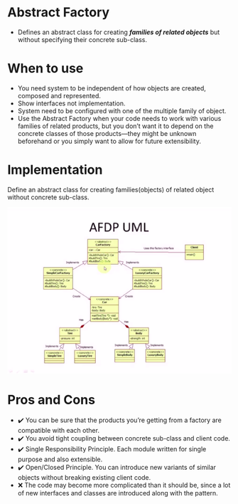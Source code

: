 # Abstract Factory
- Defines an abstract class for creating ***families of related objects*** but without specifying their concrete sub-class.

# When to use
- You need system to be independent of how objects are created, composed and represented.
- Show interfaces not implementation.
- System need to be configured with one of the multiple family of object.
- Use the Abstract Factory when your code needs to work with various families of related products, but you don’t want it to depend on the concrete classes of those products—they might be unknown beforehand or you simply want to allow for future extensibility.
    
# Implementation
Define an abstract class for creating families(objects) of related object without concrete sub-class.

![Alt text](/Abstract%20Factory/abstract_factory.png?raw=true "Optional Title")

# Pros and Cons
- ✔️ You can be sure that the products you’re getting from a factory are compatible with each other.
- ✔️ You avoid tight coupling between concrete sub-class and client code.
- ✔️ Single Responsibility Principle. Each module written for single purpose and also extensible.
- ✔️ Open/Closed Principle. You can introduce new variants of similar objects without breaking existing client code. 
- ❌  The code may become more complicated than it should be, since a lot of new interfaces and classes are introduced along with the pattern.